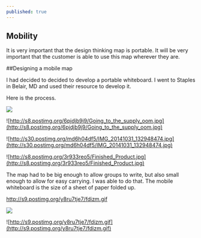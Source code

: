 ```yaml
---
published: true
---
```


## Mobility

It is very important that the design thinking map is portable. It will be very important that the customer is able to use this map wherever they are. 

##Designing a mobile map

I had decided to decided to develop a portable whiteboard. I went to Staples in Belair, MD and used their resource to develop it.

Here is the process.

![](/)


![http://s8.postimg.org/6pjdjb9j9/Going_to_the_supply_oom.jpg](http://s8.postimg.org/6pjdjb9j9/Going_to_the_supply_oom.jpg)

![http://s30.postimg.org/md6h04df5/IMG_20141031_132948474.jpg](http://s30.postimg.org/md6h04df5/IMG_20141031_132948474.jpg)

![http://s8.postimg.org/3r933reo5/Finished_Product.jpg](http://s8.postimg.org/3r933reo5/Finished_Product.jpg)

The map had to be big enough to allow groups to write, but also small enough to allow for easy carrying. I was able to do that. The mobile whiteboard is the size of a sheet of paper folded up.

http://s9.postimg.org/y8ru7tje7/fdizm.gif

![](/)


![http://s9.postimg.org/y8ru7tje7/fdizm.gif](http://s9.postimg.org/y8ru7tje7/fdizm.gif)